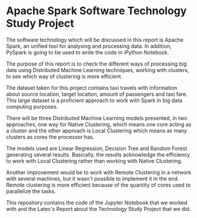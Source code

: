 # Apache Spark Software Technology Study Project

The software technology which will be discussed in this report is Apache Spark, an unified tool for analysing and processing data. In addition, PySpark is going to be used to write the code in iPython Notebook.

The purpose of this report is to check the different ways of processing big data using Distributed Machine Learning techniques, working with clusters, to see which way of clustering is more efficient.

The dataset taken for this project contains taxi travels with information about source location, target location, amount of passengers and taxi fare. This large dataset is a proficient approach to work with Spark in big data computing purposes.

There will be three Distributed Machine Learning models presented, in two approaches, one way for Native Clustering, which means one core acting as a cluster and the other approach is Local Clustering which means as many clusters as cores the processor has.

The models used are Linear Regression, Decision Tree and Random Forest generating several results. Basically, the results acknowledge the efficiency to work with Local Clustering rather than working with Native Clustering. 

Another improvement would be to work with Remote Clustering in a network with several machines, but it wasn't possible to implement it in the end. Remote clustering is more efficient because of the quantity of cores used to parallelize the tasks.

This repository contains the code of the Jupyter Notebook that we worked with and the Latex's Report about the Technology Study Project that we did.


